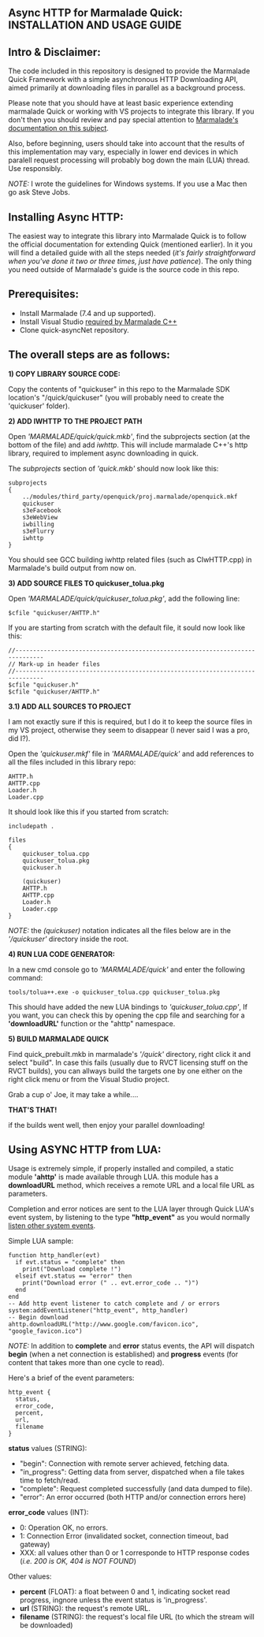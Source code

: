 Async HTTP for Marmalade Quick: INSTALLATION AND USAGE GUIDE
------------------------------------------------------------

Intro & Disclaimer:
-------------------
The code included in this repository is designed to provide the Marmalade Quick Framework with a simple asynchronous HTTP Downloading API, aimed primarily at downloading files in parallel as a background process.

Please note that you should have at least basic experience extending marmalade Quick or working with VS projects to integrate this library. If you don't then you should review and pay special attention to [Marmalade's documentation on this subject](http://docs.madewithmarmalade.com/display/MD/Extending+Quick). 

Also, before beginning, users should take into account that the results of this implementation may vary, especially in lower end devices in which paralell request processing will probably bog down the main (LUA) thread. Use responsibly.

*NOTE:* I wrote the guidelines for Windows systems. If you use a Mac then go ask Steve Jobs.

Installing Async HTTP:
----------------------
The easiest way to integrate this library into Marmalade Quick is to follow the official documentation for extending Quick (mentioned earlier). In it you will find a detailed guide with all the steps needed (*it's fairly straightforward when you've done it two or three times, just have patience*). The only thing you need outside of Marmalade's guide is the source code in this repo.

Prerequisites:
--------------
- Install Marmalade (7.4 and up supported).
- Install Visual Studio [required by Marmalade C++](http://docs.madewithmarmalade.com/display/MD/Working+with+your+IDE#WorkingwithyourIDE-Marmalade'sintegrationwithVisualStudioonWindows)
- Clone quick-asyncNet repository.

The overall steps are as follows:
---------------------------------
**1) COPY LIBRARY SOURCE CODE:**

Copy the contents of "quickuser" in this repo to the Marmalade SDK location's "/quick/quickuser" (you will probably need to create the 'quickuser' folder).

**2) ADD IWHTTP TO THE PROJECT PATH**

Open *'MARMALADE/quick/quick.mkb'*, find the subprojects section (at the bottom of the file) and add *iwhttp*. This will include marmalade C++'s http library, required to implement async downloading in quick.

The *subprojects* section of *'quick.mkb'* should now look like this:

    subprojects
    {
        ../modules/third_party/openquick/proj.marmalade/openquick.mkf
        quickuser
        s3eFacebook
        s3eWebView
        iwbilling
        s3eFlurry
        iwhttp
    }
    
You should see GCC building iwhttp related files (such as CIwHTTP.cpp) in Marmalade's build output from now on.

**3) ADD SOURCE FILES TO quickuser_tolua.pkg**

Open *'MARMALADE/quick/quickuser_tolua.pkg'*, add the following line:

    $cfile "quickuser/AHTTP.h"

If you are starting from scratch with the default file, it sould now look like this:

    //------------------------------------------------------------------------------
    // Mark-up in header files
    //------------------------------------------------------------------------------
    $cfile "quickuser.h"
    $cfile "quickuser/AHTTP.h"

**3.1) ADD ALL SOURCES TO PROJECT**

I am not exactly sure if this is required, but I do it to keep the source files in my VS project, otherwise they seem to disappear (I never said I was a pro, did I?).

Open the *'quickuser.mkf'* file in *'MARMALADE/quick'* and add references to all the files included in this library repo:

    AHTTP.h
    AHTTP.cpp
    Loader.h
    Loader.cpp

It should look like this if you started from scratch:

    includepath .
    
    files
    {
        quickuser_tolua.cpp
        quickuser_tolua.pkg
        quickuser.h
    
	    (quickuser)
	    AHTTP.h
	    AHTTP.cpp
	    Loader.h
	    Loader.cpp
    }

*NOTE:* the *(quickuser)* notation indicates all the files below are in the *'/quickuser'* directory inside the root.

**4) RUN LUA CODE GENERATOR:**

In a new cmd console go to *'MARMALADE/quick'* and enter the following command:

    tools/tolua++.exe -o quickuser_tolua.cpp quickuser_tolua.pkg

This should have added the new LUA bindings to *'quickuser_tolua.cpp'*, If you want, you can check this by opening the cpp file and searching for a **'downloadURL'** function or the "ahttp" namespace.

**5) BUILD MARMALADE QUICK**

Find quick_prebuilt.mkb in marmalade's *'/quick'* directory, right click it and select "build". In case this fails (usually due to RVCT licensing stuff on the RVCT builds), you can allways build the targets one by one either on the right click menu or from the Visual Studio project.

Grab a cup o' Joe, it may take a while....

**THAT'S THAT!**

if the builds went well, then enjoy your parallel downloading!

Using ASYNC HTTP from LUA:
--------------------------
Usage is extremely simple, if properly installed and compiled, a static module **'ahttp'** is made available through LUA. this module has a **downloadURL** method, which receives a remote URL and a local file URL as parameters.

Completion and error notices are sent to the LUA layer through Quick LUA's event system, by listening to the type **"http_event"** as you would normally [listen other system events](http://docs.madewithmarmalade.com/display/MD/Touch+and+Other+Events).

Simple LUA sample:

    function http_handler(evt)
      if evt.status = "complete" then
        print("Download complete !")
      elseif evt.status == "error" then
        print("Download error (" .. evt.error_code .. ")")
      end
    end
    -- Add http event listener to catch complete and / or errors
    system:addEventListener("http_event", http_handler)
    -- Begin download
    ahttp.downloadURL("http://www.google.com/favicon.ico", "google_favicon.ico")
    

*NOTE:* In addition to **complete** and **error** status events, the API will dispatch **begin** (when a net connection is established) and **progress** events (for content that takes more than one cycle to read).

Here's a brief of the event parameters:

    http_event {
      status,
      error_code,
      percent,
      url,
      filename
    }

**status** values (STRING):

- "begin": Connection with remote server achieved, fetching data.
- "in_progress": Getting data from server, dispatched when a file takes time to fetch/read.
- "complete": Request completed successfully (and data dumped to file).
- "error": An error occurred (both HTTP and/or connection errors here)

**error_code** values (INT):

- 0: Operation OK, no errors.
- 1: Connection Error (invalidated socket, connection timeout, bad gateway)
- XXX: all values other than 0 or 1 corresponde to HTTP response codes (*i.e. 200 is OK, 404 is NOT FOUND*)

Other values:

- **percent** (FLOAT): a float between 0 and 1, indicating socket read progress, ingnore unless the event status is 'in_progress'.
- **url** (STRING): the request's remote URL.
- **filename** (STRING): the request's local file URL (to which the stream will be downloaded)
